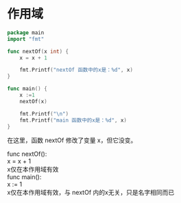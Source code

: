 # 作用域

<div class="run"></div>

```go
package main
import "fmt"

func nextOf(x int) {
    x = x + 1

    fmt.Printf("nextOf 函数中的x是：%d", x)
}

func main() {
    x :=1
    nextOf(x)

    fmt.Printf("\n")
    fmt.Printf("main 函数中的x是：%d", x)
}
```

在这里，函数 nextOf 修改了变量 x，但它没变。

<div class="flex flex-col bg-cyan rounded">
    <div class="bg-sky mt-4 mx-1 rounded py-2 px-1 flex flex-row justify-between">
        <div>
            func nextOf():<br/>
            <span class="ml-5">x = x + 1</span>
        </div>
        <div class="mr-12"><span >x仅在本作用域有效</span></div>
    </div>
    <div class="bg-yellow mt-4 mx-1 mb-4 rounded py-2 px-1 flex flex-row justify-between">
        <div>
            func main():<br/>
            <span class="ml-5">x := 1</span></div>
            <div class="mr-12"><span >x仅在本作用域有效，与 nextOf 内的x无关，只是名字相同而已</span></div>
        </div>
    </div>
</div>
